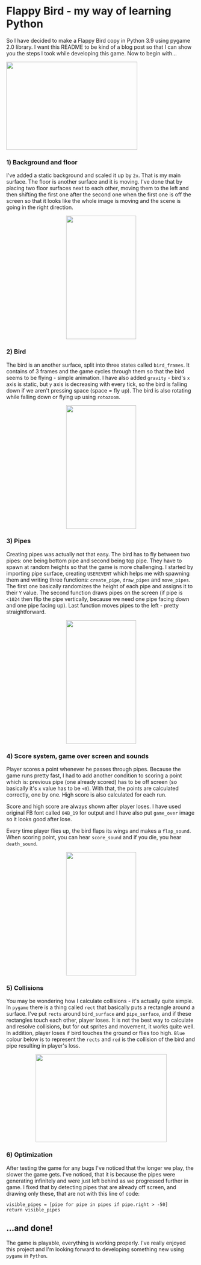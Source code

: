 # Flappy Bird - my way of learning Python
 
So I have decided to make a Flappy Bird copy in Python 3.9 using pygame 2.0 library. I want this README to be kind of a blog post so that I can show you the steps I took while developing this game. Now to begin with...


<img width = "348" height = "234" src="https://github.com/hi-im-happy/Flappy-Bird/blob/main/img/run.gif?raw=true">


### 1) Background and floor
I've added a static background and scaled it up by `2x`. That is my main surface. The floor is another surface and it is moving. I've done that by placing two floor surfaces next to each other, moving them to the left and then shifting the first one after the second one when the first one is off the screen so that it looks like the whole image is moving and the scene is going in the right direction. 

<p align="center">
  <img width = "186" height = "328" src="https://github.com/hi-im-happy/Flappy-Bird/blob/main/img/1.png?raw=true">
</p>


### 2) Bird
The bird is an another surface, split into three states called `bird_frames`. It contains of 3 frames and the game cycles through them so that the bird seems to be flying - simple animation. I have also added `gravity` - bird's `x` axis is static, but `y` axis is decreasing with every tick, so the bird is falling down if we aren't pressing space (space = fly up). The bird is also rotating while falling down or flying up using `rotozoom`.

<p align="center">
  <img width = "186" height = "328" src="https://github.com/hi-im-happy/Flappy-Bird/blob/main/img/2.png?raw=true">
</p>


### 3) Pipes
Creating pipes was actually not that easy. The bird has to fly between two pipes: one being bottom pipe and second being top pipe. They have to spawn at random heights so that the game is more challenging. I started by importing pipe surface, creating `USEREVENT` which helps me with spawning them and writing three functions: `create_pipe`, `draw_pipes` and `move_pipes`. The first one basically randomizes the height of each pipe and assigns it to their `Y` value. The second function draws pipes on the screen (if pipe is `<1024` then flip the pipe vertically, because we need one pipe facing down and one pipe facing up). Last function moves pipes to the left - pretty straightforward.

<p align="center">
  <img width = "186" height = "328" src="https://github.com/hi-im-happy/Flappy-Bird/blob/main/img/4.png?raw=true">
</p>


### 4) Score system, game over screen and sounds
Player scores a point whenever he passes through pipes. Because the game runs pretty fast, I had to add another condition to scoring a point which is: previous pipe (one already scored) has to be off screen (so basically it's `x` value has to be `<0`). With that, the points are calculated correctly, one by one. High score is also calculated for each run. 

Score and high score are always shown after player loses. I have used original FB font called `04B_19` for output and I have also put `game_over` image so it looks good after lose.

Every time player flies up, the bird flaps its wings and makes a `flap_sound`. When scoring point, you can hear `score_sound` and if you die, you hear `death_sound`.

<p align="center">
  <img width = "186" height = "328" src="https://github.com/hi-im-happy/Flappy-Bird/blob/main/img/5.png?raw=true">
</p>

### 5) Collisions
You may be wondering how I calculate collisions - it's actually quite simple. In `pygame` there is a thing called `rect` that basically puts a rectangle around a surface. I've put `rects` around `bird_surface` and `pipe_surface`, and if these rectangles touch each other, player loses. It is not the best way to calculate and resolve collisions, but for out sprites and movement, it works quite well. In addition, player loses if bird touches the ground or flies too high. `Blue` colour below is to represent the `rects` and `red` is the collision of the bird and pipe resulting in player's loss.

<p align="center">
  <img width = "348" height = "234" src="https://github.com/hi-im-happy/Flappy-Bird/blob/main/img/6.png?raw=true">
</p>

### 6) Optimization
After testing the game for any bugs I've noticed that the longer we play, the slower the game gets. I've noticed, that it is because the pipes were generating infinitely and were just left behind as we progressed further in game. I fixed that by detecting pipes that are already off screen, and drawing only these, that are not with this line of code: 

```    
visible_pipes = [pipe for pipe in pipes if pipe.right > -50]
return visible_pipes
```

## ...and done!
The game is playable, everything is working properly. I've really enjoyed this project and I'm looking forward to developing something new using `pygame` in `Python`.

